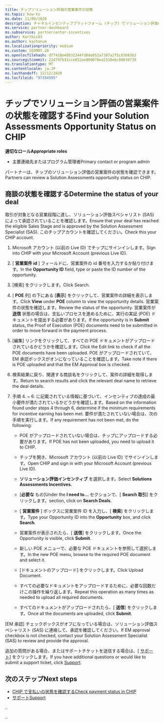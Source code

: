 ```yaml
---
title: チップソリューション評価の営業案件の状態
ms.topic: how-to
ms.date: 11/09/2020
description: チャネルインセンティブプラットフォーム (チップ) でソリューション評価の営業案件の状態を確認する方法について説明します。
ms.service: partner-dashboard
ms.subservice: partnercenter-incentives
author: Karthic83
ms.author: kashanum
ms.localizationpriority: medium
ms.custom: SEOMAY.20
ms.openlocfilehash: df7418e48832344fd6de052a7387a2f5c8368363
ms.sourcegitcommit: 22d79fb31cce852ae809078ea2310ebc80030739
ms.translationtype: MT
ms.contentlocale: ja-JP
ms.lasthandoff: 12/12/2020
ms.locfileid: "97354595"
---
```

# <a name="find-your-solution-assessments-opportunity-status-on-chip"></a><span data-ttu-id="17d44-103">チップでソリューション評価の営業案件の状態を確認する</span><span class="sxs-lookup"><span data-stu-id="17d44-103">Find your Solution Assessments Opportunity Status on CHIP</span></span>

<span data-ttu-id="17d44-104">**適切なロール**</span><span class="sxs-lookup"><span data-stu-id="17d44-104">**Appropriate roles**</span></span>

- <span data-ttu-id="17d44-105">主要連絡先またはプログラム管理者</span><span class="sxs-lookup"><span data-stu-id="17d44-105">Primary contact or program admin</span></span>

<span data-ttu-id="17d44-106">パートナーは、チップのソリューション評価の営業案件の状態を確認できます。</span><span class="sxs-lookup"><span data-stu-id="17d44-106">Partners can review a Solution Assessments opportunity status on CHIP.</span></span>

## <a name="determine-the-status-of-your-deal"></a><span data-ttu-id="17d44-107">商談の状態を確認する</span><span class="sxs-lookup"><span data-stu-id="17d44-107">Determine the status of your deal</span></span>

<span data-ttu-id="17d44-108">取引が対象となる営業段階に達し、ソリューション評価スペシャリスト (SAS) によって承認されていることを確認します。</span><span class="sxs-lookup"><span data-stu-id="17d44-108">Ensure that your deal has reached the eligible Sales Stage and is approved by the Solution Assessment Specialist (SAS).</span></span> <span data-ttu-id="17d44-109">このチップアカウントを確認してください。</span><span class="sxs-lookup"><span data-stu-id="17d44-109">Check this your CHIP account.</span></span>

1. <span data-ttu-id="17d44-110">Microsoft アカウント (以前の Live ID) でチップにサインインします。</span><span class="sxs-lookup"><span data-stu-id="17d44-110">Sign into CHIP with your Microsoft Account (previous Live ID).</span></span>
1. <span data-ttu-id="17d44-111">[ **営業案件 id** ] フィールドに、営業案件の id 番号を入力するか貼り付けます。</span><span class="sxs-lookup"><span data-stu-id="17d44-111">In the **Opportunity ID** field, type or paste the ID number of the opportunity.</span></span>
3. <span data-ttu-id="17d44-112">[検索] をクリックします。</span><span class="sxs-lookup"><span data-stu-id="17d44-112">Click Search.</span></span>

1. <span data-ttu-id="17d44-113">[ **POE** 列] の下にある [**表示**] をクリックして、営業案件の詳細を表示します。</span><span class="sxs-lookup"><span data-stu-id="17d44-113">Click **View** under **POE** column to view the opportunity details.</span></span> <span data-ttu-id="17d44-114">営業案件の状態を確認します。</span><span class="sxs-lookup"><span data-stu-id="17d44-114">Review the status of the opportunity.</span></span> <span data-ttu-id="17d44-115">営業案件が **送信** 状態の場合は、支払いプロセスを進めるために、実行の実証 (POE) ドキュメントを提出する必要があります。</span><span class="sxs-lookup"><span data-stu-id="17d44-115">If the opportunity is in **Submit** status, the Proof of Execution (POE) documents need to be submitted in order to move forward in the payment process.</span></span>
 
1. <span data-ttu-id="17d44-116">[編集] リンクをクリックして、すべての POE ドキュメントがアップロードされているかどうかを確認します。</span><span class="sxs-lookup"><span data-stu-id="17d44-116">Click the Edit link to check if all the POE documents have been uploaded.</span></span> <span data-ttu-id="17d44-117">POE がアップロードされていて、EM 承認ボックスがオンになっていることを確認します。</span><span class="sxs-lookup"><span data-stu-id="17d44-117">Take note if there is POE uploaded and that the EM Approval box is checked.</span></span>
 
1. <span data-ttu-id="17d44-118">検索結果に戻り、関連する商談名をクリックして、案件の詳細を取得します。</span><span class="sxs-lookup"><span data-stu-id="17d44-118">Return to search results and click the relevant deal name to retrieve the deal details.</span></span> 

1. <span data-ttu-id="17d44-119">手順 4. ~ 6. に記載されている情報に基づいて、インセンティブの達成の最小要件が満たされているかどうかを確認します。</span><span class="sxs-lookup"><span data-stu-id="17d44-119">Based on the information found under steps 4 through 6, determine if the minimum requirements for incentive earning has been met.</span></span> <span data-ttu-id="17d44-120">要件が満たされていない場合は、次の手順を実行します。</span><span class="sxs-lookup"><span data-stu-id="17d44-120">If any requirement has not been met, do the following:</span></span>
 
     - <span data-ttu-id="17d44-121">POE がアップロードされていない場合は、チップにアップロードする必要があります。</span><span class="sxs-lookup"><span data-stu-id="17d44-121">If POE has not been uploaded, you need to upload it to CHIP.</span></span>
 
     - <span data-ttu-id="17d44-122">チップを開き、Microsoft アカウント (以前の Live ID) でサインインします。</span><span class="sxs-lookup"><span data-stu-id="17d44-122">Open CHIP and sign in with your Microsoft Account (previous Live ID).</span></span>
 
     - <span data-ttu-id="17d44-123">**ソリューション評価インセンティブ** を選択します。</span><span class="sxs-lookup"><span data-stu-id="17d44-123">Select **Solutions Assessments Incentives.**</span></span>

     - <span data-ttu-id="17d44-124">[**必要な** もの]</span><span class="sxs-lookup"><span data-stu-id="17d44-124">Under the **I need to…**</span></span> <span data-ttu-id="17d44-125">セクションで、[ **Search 取引**] をクリックします。</span><span class="sxs-lookup"><span data-stu-id="17d44-125">section, click on **Search Deals**.</span></span>

     - <span data-ttu-id="17d44-126">[ **営業案件** ] ボックスに営業案件 ID を入力し、[ **検索**] をクリックします。</span><span class="sxs-lookup"><span data-stu-id="17d44-126">Type your Opportunity ID into the **Opportunity** box, and click **Search**.</span></span>

     - <span data-ttu-id="17d44-127">営業案件が表示されたら、[ **送信**] をクリックします。</span><span class="sxs-lookup"><span data-stu-id="17d44-127">Once the Opportunity is visible, click **Submit**.</span></span>
  
     - <span data-ttu-id="17d44-128">新しい POE メニューで、必要な POE ドキュメントを参照して選択します。</span><span class="sxs-lookup"><span data-stu-id="17d44-128">In the new POE menu, browse to the required POE document and select it.</span></span>

     - <span data-ttu-id="17d44-129">[ドキュメントのアップロード] をクリックします。</span><span class="sxs-lookup"><span data-stu-id="17d44-129">Click Upload Document.</span></span>

     - <span data-ttu-id="17d44-130">すべての必要なドキュメントをアップロードするために、必要な回数だけこの操作を繰り返します。</span><span class="sxs-lookup"><span data-stu-id="17d44-130">Repeat this operation as many times as needed to upload all required documents.</span></span>

     - <span data-ttu-id="17d44-131">すべてのドキュメントがアップロードされたら、[ **送信**] をクリックします。</span><span class="sxs-lookup"><span data-stu-id="17d44-131">Once all the documents are uploaded, click **Submit**.</span></span>

<span data-ttu-id="17d44-132">[EM 承認] チェックボックスがオフになっている場合は、ソリューション評価スペシャリスト (SAS) に連絡して、承認を確認してください。</span><span class="sxs-lookup"><span data-stu-id="17d44-132">If EM approval checkbox is not checked, contact your Solution Assessment Specialist (SAS) to review and provide the approval.</span></span>
 
<span data-ttu-id="17d44-133">追加の質問がある場合、またはサポートチケットを送信する場合は、[ [サポート](report-problems-with-partner-center.md)] をクリックします。</span><span class="sxs-lookup"><span data-stu-id="17d44-133">If you have additional questions or would like to submit a support ticket, click [Support](report-problems-with-partner-center.md).</span></span>

## <a name="next-steps"></a><span data-ttu-id="17d44-134">次のステップ</span><span class="sxs-lookup"><span data-stu-id="17d44-134">Next steps</span></span>

- [<span data-ttu-id="17d44-135">CHIP で支払いの状態を確認する</span><span class="sxs-lookup"><span data-stu-id="17d44-135">Check payment status in CHIP</span></span>](chip-payment-status.md)
- [<span data-ttu-id="17d44-136">サポート</span><span class="sxs-lookup"><span data-stu-id="17d44-136">Support</span></span>](report-problems-with-partner-center.md)

<span data-ttu-id="17d44-137">.</span><span class="sxs-lookup"><span data-stu-id="17d44-137">.</span></span>




<span data-ttu-id="17d44-138">.</span><span class="sxs-lookup"><span data-stu-id="17d44-138">.</span></span>





